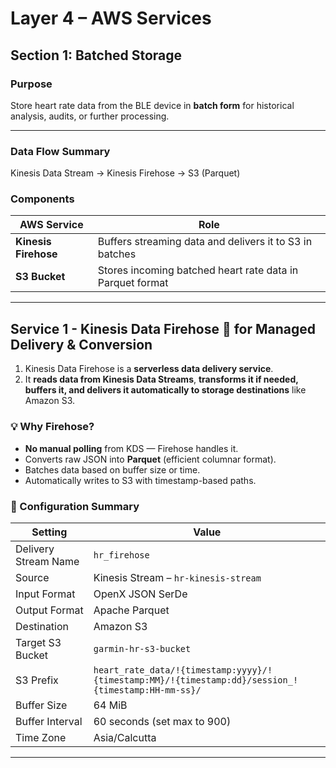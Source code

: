 # Layer 4 – AWS Services  

## Section 1: Batched Storage

### Purpose
Store heart rate data from the BLE device in **batch form** for historical analysis, audits, or further processing.

---

### Data Flow Summary

Kinesis Data Stream → Kinesis Firehose → S3 (Parquet)

### Components

| AWS Service           | Role                                                                      |
|-----------------------|---------------------------------------------------------------------------|
| **Kinesis Firehose**  | Buffers streaming data and delivers it to S3 in batches                   |
| **S3 Bucket**         | Stores incoming batched heart rate data in Parquet format                 |

---

## Service 1 - Kinesis Data Firehose 🚰 for Managed Delivery & Conversion

1) Kinesis Data Firehose is a **serverless data delivery service**.
2) It **reads data from Kinesis Data Streams**, **transforms it if needed, buffers it, and delivers it automatically to storage destinations** like Amazon S3.

### 💡 Why Firehose?

- **No manual polling** from KDS — Firehose handles it.
- Converts raw JSON into **Parquet** (efficient columnar format).
- Batches data based on buffer size or time.
- Automatically writes to S3 with timestamp-based paths.

### 🔧 Configuration Summary

| Setting                        | Value                                                                |
|--------------------------------|----------------------------------------------------------------------|
| Delivery Stream Name           | `hr_firehose`                                                        |
| Source                         | Kinesis Stream – `hr-kinesis-stream`                                 |
| Input Format                   | OpenX JSON SerDe                                                     |
| Output Format                  | Apache Parquet                                                       |
| Destination                    | Amazon S3                                                            |
| Target S3 Bucket               | `garmin-hr-s3-bucket`                                                |
| S3 Prefix                      | `heart_rate_data/!{timestamp:yyyy}/!{timestamp:MM}/!{timestamp:dd}/session_!{timestamp:HH-mm-ss}/` |
| Buffer Size                    | 64 MiB                                                               |
| Buffer Interval                | 60 seconds (set max to 900)                                          |
| Time Zone                      | Asia/Calcutta                                                        |

---

